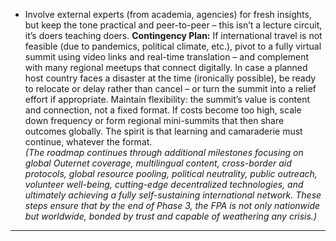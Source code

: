 - Involve external experts (from academia, agencies) for fresh insights, but keep the tone practical and peer-to-peer – this isn’t a lecture circuit, it’s doers teaching doers.
**Contingency Plan:** If international travel is not feasible (due to pandemics, political climate, etc.), pivot to a fully virtual summit using video links and real-time translation – and complement with many regional meetups that connect digitally. In case a planned host country faces a disaster at the time (ironically possible), be ready to relocate or delay rather than cancel – or turn the summit into a relief effort if appropriate. Maintain flexibility: the summit’s value is content and connection, not a fixed format. If costs become too high, scale down frequency or form regional mini-summits that then share outcomes globally. The spirit is that learning and camaraderie must continue, whatever the format.  
_(The roadmap continues through additional milestones focusing on global Outernet coverage, multilingual content, cross-border aid protocols, global resource pooling, political neutrality, public outreach, volunteer well-being, cutting-edge decentralized technologies, and ultimately achieving a fully self-sustaining international network. These steps ensure that by the end of Phase 3, the FPA is not only nationwide but worldwide, bonded by trust and capable of weathering any crisis.)_  
---